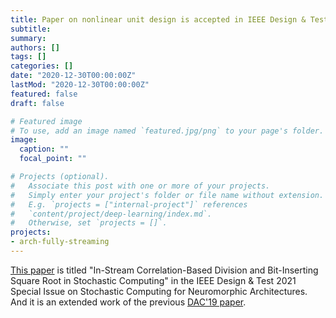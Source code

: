 ```yaml
---
title: Paper on nonlinear unit design is accepted in IEEE Design & Test 2021
subtitle: 
summary: 
authors: []
tags: []
categories: []
date: "2020-12-30T00:00:00Z"
lastMod: "2020-12-30T00:00:00Z"
featured: false
draft: false

# Featured image
# To use, add an image named `featured.jpg/png` to your page's folder. 
image:
  caption: ""
  focal_point: ""

# Projects (optional).
#   Associate this post with one or more of your projects.
#   Simply enter your project's folder or file name without extension.
#   E.g. `projects = ["internal-project"]` references 
#   `content/project/deep-learning/index.md`.
#   Otherwise, set `projects = []`.
projects: 
- arch-fully-streaming
---
```


[This paper](https://ieeexplore.ieee.org/document/9319166) is titled "In-Stream Correlation-Based Division and Bit-Inserting Square Root in Stochastic Computing" in the IEEE Design & Test 2021 Special Issue on Stochastic Computing for Neuromorphic Architectures. And it is an extended work of the previous [DAC'19 paper](https://diwu1990.github.io/publication/2019-06-02-dac/).
